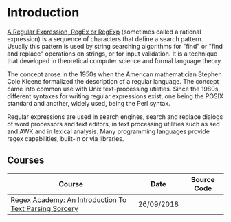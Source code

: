 # Introduction
[A Regular Expression, RegEx or RegExp](https://en.wikipedia.org/wiki/Regular_expression) (sometimes called a rational expression) is a sequence of characters that define a search pattern. Usually this pattern is used by string searching algorithms for "find" or "find and replace" operations on strings, or for input validation. It is a technique that developed in theoretical computer science and formal language theory.

The concept arose in the 1950s when the American mathematician Stephen Cole Kleene formalized the description of a regular language. The concept came into common use with Unix text-processing utilities. Since the 1980s, different syntaxes for writing regular expressions exist, one being the POSIX standard and another, widely used, being the Perl syntax.

Regular expressions are used in search engines, search and replace dialogs of word processors and text editors, in text processing utilities such as sed and AWK and in lexical analysis. Many programming languages provide regex capabilities, built-in or via libraries. 

## Courses
| Course                                                                                                                                         | Date               | Source Code                                                                                         |
| ----------------------------------------------------------------------------------------------------------------------------------------------- | ------------------- | --------------------------------------------------------------------------------------------------- |
| [Regex Academy: An Introduction To Text Parsing Sorcery](regex-regex-academy-an-introduction-to-text-parsing-sorcery.md)| 26/09/2018 ||